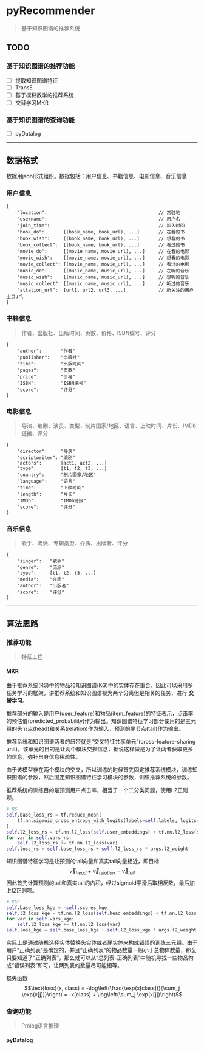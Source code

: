 # pyRecommender

> 基于知识图谱的推荐系统

## TODO

### 基于知识图谱的推荐功能
- [ ] 提取知识图谱特征
- [ ] TransE
- [ ] 基于模糊数学的推荐系统
- [ ] 交替学习MKR

### 基于知识图谱的查询功能
- [ ] pyDatalog


---
## 数据格式

数据用json形式组织。数据包括：用户信息、书籍信息、电影信息、音乐信息

### 用户信息
```
{
    "location":                                         // 常驻地
    "username":                                         // 用户名
    "join_time":                                        // 加入时间
    "book_do":       [(book_name, book_url), ...]       // 在看的书
    "book_wish":     [(book_name, book_url), ...]       // 想看的书
    "book_collect":  [(book_name, book_url), ...]       // 看过的书
    "movie_do":      [(movie_name, movie_url), ...]     // 在看的电影
    "movie_wish":    [(movie_name, movie_url), ...]     // 想看的电影
    "movie_collect": [(movie_name, movie_url), ...]     // 看过的电影
    "music_do":      [(music_name, music_url), ...]     // 在听的音乐
    "music_wish":    [(music_name, music_url), ...]     // 想听的音乐
    "music_collect": [(music_name, music_url), ...]     // 听过的音乐
    "attation_url":  [url1, url2, url3, ...]            // 所关注的用户主页url
}
```

### 书籍信息
> 作者、出版社、出版时间、页数、价格、ISBN编号、评分
```
{
    "author":       "作者"
    "publisher":    "出版社"
    "time":         "出版时间"
    "pages":        "页数"
    "price":        "价格"
    "ISBN":         "ISBN编号"
    "score":        "评分"
}
```

### 电影信息
> 导演、编剧、演员、类型、制片国家/地区、语言、上映时间、片长、IMDb链接、评分
```
{
    "director":     "导演"
    "scriptwriter": "编剧"
    "actors":       [act1, act2, ...]
    "type":         [t1, t2, t3, ...]
    "country":      "制片国家/地区"
    "language":     "语言"
    "time":         "上映时间"
    "length":       "片长"
    "IMDb":         "IMDb链接"
    "score":        "评分"
}
```

### 音乐信息
> 歌手、流派、专辑类型、介质、出版者、评分
```
{
    "singer":   "歌手"
    "genre":    "流派"
    "type":     [t1, t2, t3, ...]
    "media":    "介质"
    "author":   "出版者"
    "score":    "评分"
}
```

---
## 算法思路

### 推荐功能
> 特征工程

#### MKR
由于推荐系统(RS)中的物品和知识图谱(KG)中的实体存在重合，因此可以采用多任务学习的框架，讲推荐系统和知识图谱视为两个分离但是相关的任务，进行 __交替学习__。

推荐部分的输入是用户(user_feature)和物品(item_feature)的特征表示，点击率的预估值(predicted_probability)作为输出。知识图谱特征学习部分使用的是三元组的头节点(head)和关系(relation)作为输入，预测的尾节点(tail)作为输出。

推荐系统和知识图谱两者的纽带就是“交叉特征共享单元”(cross-feature-sharing unit)。该单元的目的是让两个模块交换信息，据说这样做是为了让两者获取更多的信息，弥补自身信息稀疏性。

由于该模型存在两个模块的交叉，所以训练的时候首先固定推荐系统模块，训练知识图谱的参数，然后固定知识图谱特征学习模块的参数，训练推荐系统的参数。

推荐系统的训练目的是预测用户点击率，相当于一个二分类问题，使用L2正则项。
```Python
# RS
self.base_loss_rs = tf.reduce_mean(
    tf.nn.sigmoid_cross_entropy_with_logits(labels=self.labels, logits=self.scores)
)
self.l2_loss_rs = tf.nn.l2_loss(self.user_embeddings) + tf.nn.l2_loss(self.item_embeddings)
for var in self.vars_rs:
    self.l2_loss_rs += tf.nn.l2_loss(var)
self.loss_rs = self.base_loss_rs + self.l2_loss_rs * args.l2_weight
```

知识图谱特征学习是让预测的tail向量和真实tail向量相近，即目标
$$ \vec{v}_{head} + \vec{v}_{relation} = \vec{v}_{tail} $$
因此首先计算预测的tail和真实tail的内积，经过sigmoid平滑后取相反数，最后加上l2正则项。
```Python
# KGE
self.base_loss_kge = -self.scores_kge
self.l2_loss_kge = tf.nn.l2_loss(self.head_embeddings) + tf.nn.l2_loss(self.tail_embeddings)
for var in self.vars_kge:
    self.l2_loss_kge += tf.nn.l2_loss(var)
self.loss_kge = self.base_loss_kge + self.l2_loss_kge * args.l2_weight
```

实际上是通过随机选择实体替换头实体或者尾实体来构成错误的训练三元组。由于用户“正确列表”是确定的，并且“正确列表”的物品数量一般小于总物体数量，那么只要知道了“正确列表”，那么就可以从“总列表-正确列表”中随机寻找一些物品构成“错误列表”即可，让两列表的数量尽可能相等。

损失函数
$$\text{loss}(x, class) = -\log\left(\frac{\exp(x[class])}{\sum_j \exp(x[j])}\right) = -x[class] + \log\left(\sum_j \exp(x[j])\right)$$

### 查询功能
> Prolog语言推理

#### pyDatalog

